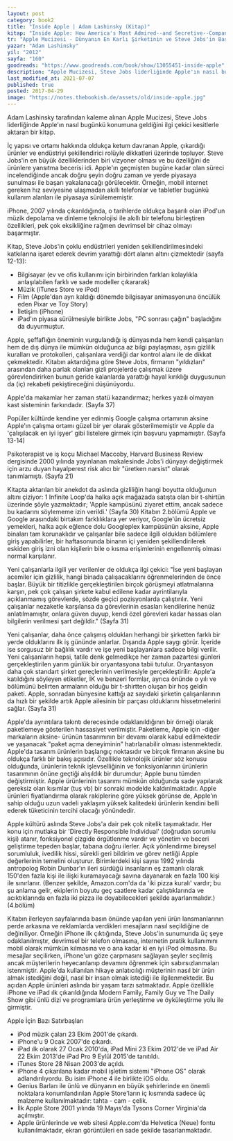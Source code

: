 ```yaml
---
layout: post  
category: book2  
title: "Inside Apple | Adam Lashinsky (Kitap)"  
kitap: "Inside Apple: How America's Most Admired--and Secretive--Company Really Works"  
tr: "Apple Mucizesi - Dünyanın En Karlı Şirketinin ve Steve Jobs'in Başarı Sırrı"  
yazar: "Adam Lashinsky"  
yil: "2012"  
sayfa: "160"  
goodreads: "https://www.goodreads.com/book/show/13055451-inside-apple"
description: "Apple Mucizesi, Steve Jobs liderliğinde Apple'ın nasıl bugünkü konumuna geldiğini ilgi çekici kesitlerle aktaran bir kitap."
last_modified_at: 2021-07-07
published: true
posted: 2017-04-29
image: "https://notes.thebookish.de/assets/old/inside-apple.jpg"
---
```


Adam Lashinsky tarafından kaleme alınan Apple Mucizesi, Steve Jobs liderliğinde Apple'ın nasıl bugünkü konumuna geldiğini ilgi çekici kesitlerle aktaran bir kitap.   
  
İç yapısı ve ortamı hakkında oldukça ketum davranan Apple, çıkardığı ürünler ve endüstriyi şekillendirici rolüyle dikkatleri üzerinde topluyor. Steve Jobs'in en büyük özelliklerinden biri vizyoner olması ve bu özelliğini de ürünlere yansıtma becerisi idi. Apple'ın geçmişten bugüne kadar olan süreci incelendiğinde ancak doğru şeyin doğru zaman ve yerde piyasaya sunulması ile başarı yakalanacağı görülecektir. Örneğin, mobil internet gereken hız seviyesine ulaşmadan akıllı telefonlar ve tabletler bugünkü kullanım alanları ile piyasaya sürülememiştir.  
  
iPhone, 2007 yılında çıkarıldığında, o tarihlerde oldukça başarılı olan iPod'un müzik depolama ve dinleme teknolojisi ile akıllı bir telefonu birleştiren özellikleri, pek çok eksikliğine rağmen devrimsel bir cihaz olmayı başarmıştır.  
  
Kitap, Steve Jobs'in çoklu endüstrileri yeniden şekillendirilmesindeki katkılarına işaret ederek devrim yarattığı dört alanın altını çizmektedir (sayfa 12-13):  
- Bilgisayar (ev ve ofis kullanımı için birbirinden farkları kolaylıkla anlaşılabilen farklı ve sade modeller çıkararak)  
- Müzik (iTunes Store ve iPod)  
- Film (Apple'dan ayrı kaldığı dönemde bilgisayar animasyonuna öncülük eden Pixar ve Toy Story)  
- İletişim (iPhone)  
- iPad'ın piyasa sürülmesiyle birlikte Jobs, "PC sonrası çağın" başladığını da duyurmuştur.  
  
Apple, şeffaflığın öneminin vurgulandığı iş dünyasında hem kendi çalışanları hem de dış dünya ile mümkün olduğunca az bilgi paylaşması, aşırı gizlilik kuralları ve protokolleri, çalışanlara verdiği dar kontrol alanı ile de dikkat çekmektedir. Kitabın aktardığına göre Steve Jobs, firmanın "yıldızları" arasından daha parlak olanları gizli projelerde çalışmak üzere görevlendirirken bunun geride kalanlarda yarattığı hayal kırıklığı duygusunun da (iç) rekabeti pekiştireceğini düşünüyordu.  
  
Apple'da makamlar her zaman statü kazandırmaz; herkes yazılı olmayan kast sisteminin farkındadır. (Sayfa 37)  
  
Popüler kültürde kendine yer edinmiş Google çalışma ortamının aksine Apple'ın çalışma ortamı güzel bir yer olarak gösterilmemiştir ve Apple da 'çalışılacak en iyi işyer' gibi listelere girmek için başvuru yapmamıştır. (Sayfa 13-14)  
  
Psikoterapist ve iş koçu Michael Maccoby, Harvard Business Review dergisinde 2000 yılında yayınlanan makalesinde Jobs'i dünyayı değiştirmek için arzu duyan hayalperest risk alıcı bir "üretken narsist" olarak tanımlamıştı. (Sayfa 21)
  
Kitapta aktarılan bir anekdot da aslında gizliliğin hangi boyutta olduğunun altını çiziyor: 1 Infinite Loop'da halka açık mağazada satışta olan bir t-shirtün üzerinde şöyle yazmaktadır; 'Apple kampüsünü ziyaret ettim, ancak sadece bu kadarını söylememe izin verildi.' (Sayfa 30) Kitabın 2.bölümü Apple ve Google arasındaki birtakım farklılıklara yer veriyor, Google'ün ücretsiz yemekleri, halka açık eğlence dolu Googleplex kampüsünün aksine, Apple binaları tam korunaklıdır ve çalışanlar bile sadece ilgili oldukları bölümlere giriş yapabilirler, bir haftasonunda binanın içi yeniden şekillendirilerek eskiden giriş izni olan kişilerin bile o kısma erişimlerinin engellenmiş olması normal karşılanır.  
  
Yeni çalışanlarla ilgili yer verilenler de oldukça ilgi çekici: "İse yeni başlayan acemiler için gizlilik, hangi binada çalışacaklarını öğrenmelerinden de önce başlar. Büyük bir titizlikle gerçekleştirilen birçok görüşmeyi atlatmalarına karşın, pek çok çalışan şirkete kabul edilene kadar ayrintilarıyla açıklanmamış görevlerde, sözde geçici pozisyonlarda çalıştırılır. Yeni çalışanlar nezaketle karşılansa da görevlerinin esasları kendilerine henüz anlatılmamıştır, onlara güven duyup, kendi özel görevleri kadar hassas olan bilgilerin verilmesi şart değildir." (Sayfa 31)  
  
Yeni çalışanlar, daha önce çalışmış oldukları herhangi bir şirketten farklı bir yerde olduklarını ilk iş gününde anlarlar. Dışarıda Apple saygı görür. İçeride ise sorgusuz bir bağlılık vardır ve işe yeni başlayanlara sadece bilgi verilir. Yeni çalışanların hepsi, tatile denk gelmedikçe her zaman pazartesi günleri gerçekleştirilen yarım günlük bir oryantasyona tabii tutulur. Oryantasyon daha çok standart şirket gereçlerinin verilmesiyle gerçekleştirilir: Apple'a katıldığını söyleyen etiketler, İK ve benzeri formlar, ayrıca önünde o yılı ve bölümünü belirten armaların olduğu bir t-shirtten oluşan bir hoş geldin paketi. Apple, sonradan bünyesine kattığı az sayıdaki şirketin çalışanlarının da hızlı bir şekilde artık Apple ailesinin bir parçası olduklarını hissetmelerini sağlar. (Sayfa 31)  
  
Apple'da ayrıntılara takıntı derecesinde odaklanıldığının bir örneği olarak paketlemeye gösterilen hassasiyet verilmiştir. Paketleme, Apple için -diğer markaların aksine- ürünün tasarımının bir devamı olarak kabul edilmektedir ve yaşanacak "paket açma deneyiminin" hatırlanabilir olması istenmektedir. Apple'da tasarım ürünlerin başlangıç noktasıdır ve birçok firmanın aksine bu oldukça farklı bir bakış açısıdır. Özellikle teknolojik ürünler söz konusu olduğunda, ürünlerin teknik işlevselliğinin ve fonksiyonlarının ürünlerin tasarımının önüne geçtiği alışıldık bir durumdur; Apple bunu tümden değiştirmiştir. Apple ürünlerinin tasarımı mümkün olduğunda sade yapılarak gereksiz olan kısımlar (tuş vb) bir sonraki modelde kaldırılmaktadır. Apple ürünleri fiyatlandırma olarak rakiplerine göre yüksek görünse de, Apple'ın sahip olduğu uzun vadeli yaklaşım yüksek kalitedeki ürünlerin kendini belli ederek tüketicinin tercihi olacağı yönündedir.  
  
Apple kültürü aslında Steve Jobs'a dair pek çok nitelik taşımaktadır. Her konu için mutlaka bir 'Directly Responsible Individual' (doğrudan sorumlu kişi) atanır, fonksiyonel çizgide örgütlenme vardır ve yönetim ve beceri geliştirme tepeden başlar, tabana doğru ilerler. Açık yönlendirme bireysel sorumluluk, ivedilik hissi, sürekli geri bildirim ve görev netliği Apple değerlerinin temelini oluşturur. Birimlerdeki kişi sayısı 1992 yılında antropolog Robin Dunbar'ın ileri sürdüğü insanların eş zamanlı olarak 150'den fazla kişi ile ilişki kuramayacağı savına dayanarak en fazla 100 kişi ile sınırlanır. (Benzer şekilde, Amazon.com'da da 'iki pizza kuralı' vardır; bu şu anlama gelir, ekiplerin boyutu geç saatlere kadar çalıştıklarında ve acıktıklarında en fazla iki pizza ile doyabilecekleri şekilde ayarlanmalıdır.) (4.bölüm)  
  
Kitabın ilerleyen sayfalarında basın önünde yapılan yeni ürün lansmanlarının perde arkasına ve reklamlarda verdikleri mesajların nasıl seçildiğine de değiniliyor. Örneğin iPhone ilk çıktığında, Steve Jobs'in sunumunda üç şeye odaklanılmıştır, devrimsel bir telefon olmasına, internetin pratik kullanımını mobil olarak mümkün kılmasına ve o ana kadar ki en iyi iPod olmasına. Bu mesajlar seçilirken, iPhone'un göze çarpmasını sağlayan şeyler seçilmiş ancak müşterilerin heyecanlanıp devamını öğrenmek için sabırsızlanmaları istenmiştir. Apple'da kullanılan hikaye anlatıcılığı müşterinin nasıl bir ürün almak istediğini değil, nasıl bir insan olmak istediği ile ilgilenmektedir. Bu açıdan Apple ürünleri aslında bir yaşam tarzı satmaktadır. Apple özellikle iPhone ve iPad ılk çıkarıldığında Modern Family, Family Guy ve The Daily Show gibi ünlü dizi ve programlara ürün yerleştirme ve öyküleştirme yolu ile girmiştir.  
  
Apple İçin Bazı Satırbaşları  
- iPod müzik çaları 23 Ekim 2001'de çıkardı.
- iPhone'u 9 Ocak 2007'de çıkardı.
- iPad ılk olarak 27 Ocak 2010'da, iPad Mini 23 Ekim 2012'de ve iPad Air 22 Ekim 2013'de iPad Pro 9 Eylül 2015'de tanıtıldı.
- iTunes Store 28 Nisan 2003'de açıldı.
- iPhone 4 çıkarılana kadar mobil işletim sistemi "iPhone OS" olarak adlandırılıyordu. Bu isim iPhone 4 ile birlikte iOS oldu.
- Genius Barları ile ünlü ve dünyanın en büyük şehirlerinde en önemli noktalara konumlandırılan Apple Store'ların iç kısmında sadece üç malzeme kullanılmaktadır: tahta - cam - çelik.
- İlk Apple Store 2001 yılında 19 Mayıs'da Tysons Corner Virginia'da açılmıştır.
- Apple ürünlerinde ve web sitesi Apple.com'da Helvetica (Neue) fontu kullanılmaktadır, ekran görüntüleri en sade şekilde tasarlanmaktadır.
 
